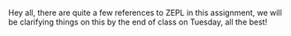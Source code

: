 Hey all, there are quite a few references to ZEPL in this assignment, we will be clarifying things on this by the end of class on Tuesday, all the best!